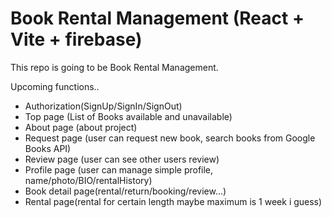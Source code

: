 # Book Rental Management (React + Vite + firebase)

This repo is going to be Book Rental Management.

Upcoming functions..

- Authorization(SignUp/SignIn/SignOut)
- Top page (List of Books available and unavailable)
- About page (about project)
- Request page (user can request new book, search books from Google Books API)
- Review page (user can see other users review)
- Profile page (user can manage simple profile, name/photo/BIO/rentalHistory)
- Book detail page(rental/return/booking/review...)
- Rental page(rental for certain length maybe maximum is 1 week i guess)
